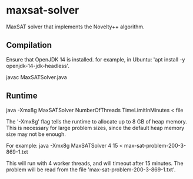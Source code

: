 # maxsat-solver
MaxSAT solver that implements the Novelty++ algorithm.

## Compilation

Ensure that OpenJDK 14 is installed. for example, in Ubuntu: 'apt install -y openjdk-14-jdk-headless'.

javac MaxSATSolver.java

## Runtime

java -Xmx8g MaxSATSolver NumberOfThreads TimeLimitInMinutes < file

The '-Xmx8g' flag tells the runtime to allocate up to 8 GB of heap memory. This is necessary for large problem sizes, since the default heap memory size may not be enough.

For example:
java -Xmx8g MaxSATSolver 4 15 < max-sat-problem-200-3-869-1.txt

This will run with 4 worker threads, and will timeout after 15 minutes. The problem will be read from the file 'max-sat-problem-200-3-869-1.txt'.


